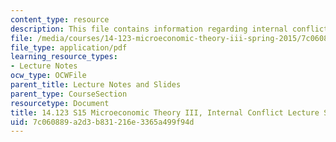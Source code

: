 ```yaml
---
content_type: resource
description: This file contains information regarding internal conflict lecture slides.
file: /media/courses/14-123-microeconomic-theory-iii-spring-2015/7c060889a2d3b831216e3365a499f94d_MIT14_123S15_conflict.pdf
file_type: application/pdf
learning_resource_types:
- Lecture Notes
ocw_type: OCWFile
parent_title: Lecture Notes and Slides
parent_type: CourseSection
resourcetype: Document
title: 14.123 S15 Microeconomic Theory III, Internal Conflict Lecture Slides
uid: 7c060889-a2d3-b831-216e-3365a499f94d
---
```

